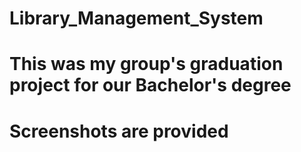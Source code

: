 # Library_Management_System
# This was my group's graduation project for our Bachelor's degree
# Screenshots are provided
